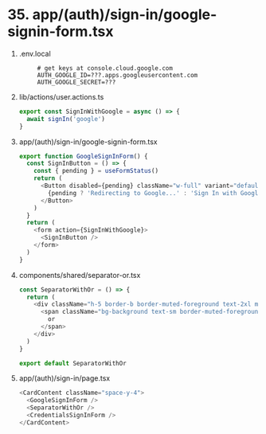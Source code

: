 # 35. app/(auth)/sign-in/google-signin-form.tsx

1. .env.local

   ```env
        # get keys at console.cloud.google.com
        AUTH_GOOGLE_ID=???.apps.googleusercontent.com
        AUTH_GOOGLE_SECRET=???
   ```

2. lib/actions/user.actions.ts

   ```ts
   export const SignInWithGoogle = async () => {
     await signIn('google')
   }
   ```

3. app/(auth)/sign-in/google-signin-form.tsx

   ```ts
   export function GoogleSignInForm() {
     const SignInButton = () => {
       const { pending } = useFormStatus()
       return (
         <Button disabled={pending} className="w-full" variant="default">
           {pending ? 'Redirecting to Google...' : 'Sign In with Google'}
         </Button>
       )
     }
     return (
       <form action={SignInWithGoogle}>
         <SignInButton />
       </form>
     )
   }
   ```

4. components/shared/separator-or.tsx

   ```ts
   const SeparatorWithOr = () => {
     return (
       <div className="h-5 border-b border-muted-foreground text-2xl my-5 text-center">
         <span className="bg-background text-sm border-muted-foreground px-5">
           or
         </span>
       </div>
     )
   }

   export default SeparatorWithOr
   ```

5. app/(auth)/sign-in/page.tsx

   ```ts
   <CardContent className="space-y-4">
     <GoogleSignInForm />
     <SeparatorWithOr />
     <CredentialsSignInForm />
   </CardContent>
   ```
